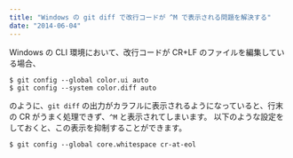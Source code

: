 ```yaml
---
title: "Windows の git diff で改行コードが ^M で表示される問題を解決する"
date: "2014-06-04"
---
```


Windows の CLI 環境において、改行コードが CR+LF のファイルを編集している場合、

~~~
$ git config --global color.ui auto
$ git config --system color.diff auto
~~~

のように、`git diff` の出力がカラフルに表示されるようになっていると、行末の CR がうまく処理できず、`^M` と表示されてしまいます。
以下のような設定をしておくと、この表示を抑制することができます。

~~~
$ git config --global core.whitespace cr-at-eol
~~~

